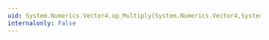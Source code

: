 ```yaml
---
uid: System.Numerics.Vector4.op_Multiply(System.Numerics.Vector4,System.Numerics.Vector4)
internalonly: False
---
```

